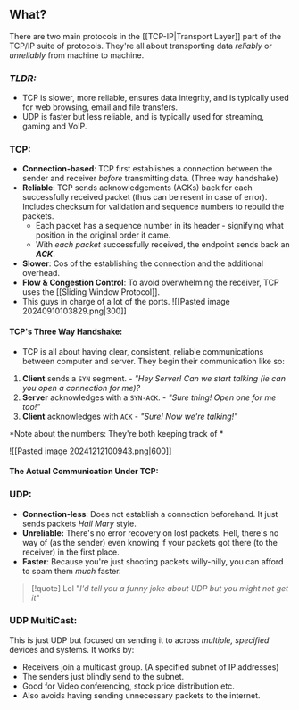 ## What?
There are two main protocols in the [[TCP-IP|Transport Layer]] part of the TCP/IP suite of protocols. They're all about transporting data *reliably* or *unreliably* from machine to machine. 

### *TLDR:*
- TCP is slower, more reliable, ensures data integrity, and is typically used for web browsing, email and file transfers.
- UDP is faster but less reliable, and is typically used for streaming, gaming and VoIP.

### TCP:
- **Connection-based**: TCP first establishes a connection between the sender and receiver *before* transmitting data. (Three way handshake)
- **Reliable**: TCP sends acknowledgements (ACKs) back for each successfully received packet (thus can be resent in case of error). Includes checksum for validation and sequence numbers to rebuild the packets. 
	- Each packet has a sequence number in its header - signifying what position in the original order it came.
	- With *each packet* successfully received, the endpoint sends back an ***ACK***. 
- **Slower**: Cos of the establishing the connection and the additional overhead.
- **Flow & Congestion Control**: To avoid overwhelming the receiver, TCP uses the [[Sliding Window Protocol]]. 
- This guys in charge of a lot of the ports. 
![[Pasted image 20240910103829.png|300]]

#### TCP's Three Way Handshake:
- TCP is all about having clear, consistent, reliable communications between computer and server. They begin their communication like so:
1. **Client** sends a `SYN` segment. - *"Hey Server! Can we start talking (ie can you open a connection for me)?*
2. **Server** acknowledges with a `SYN-ACK`. - *"Sure thing! Open one for me too!"*
3. **Client** acknowledges with `ACK` - *"Sure! Now we're talking!"* 

*Note about the numbers: They're both keeping track of *

![[Pasted image 20241212100943.png|600]]
#### The Actual Communication Under TCP:



### UDP:
- **Connection-less**: Does not establish a connection beforehand. It just sends packets *Hail Mary* style.
- **Unreliable:** There's no error recovery on lost packets. Hell, there's no way of (as the sender) even knowing if your packets got there (to the receiver) in the first place. 
- **Faster**: Because you're just shooting packets willy-nilly, you can afford to spam them *much* faster. 


> [!quote] Lol
> "*I'd tell you a funny joke about UDP but you might not get it*"

### UDP MultiCast:
This is just UDP but focused on sending it to across *multiple, specified* devices and systems. It works by:
- Receivers join a multicast group. (A specified subnet of IP addresses)
- The senders just blindly send to the subnet. 
- Good for Video conferencing, stock price distribution etc. 
- Also avoids having sending unnecessary packets to the internet. 